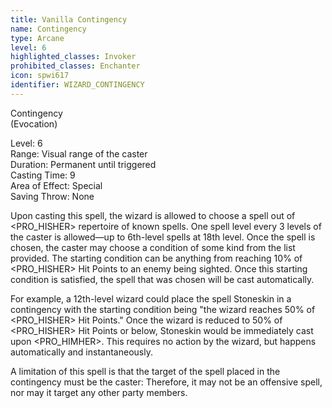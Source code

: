 ```yaml
---
title: Vanilla Contingency
name: Contingency
type: Arcane
level: 6
highlighted_classes: Invoker
prohibited_classes: Enchanter
icon: spwi617
identifier: WIZARD_CONTINGENCY
---
```

Contingency  
(Evocation)  
  
Level: 6  
Range: Visual range of the caster  
Duration: Permanent until triggered  
Casting Time: 9  
Area of Effect: Special  
Saving Throw: None  
  
Upon casting this spell, the wizard is allowed to choose a spell out of &lt;PRO_HISHER&gt; repertoire of known spells. One spell level every 3 levels of the caster is allowed—up to 6th-level spells at 18th level. Once the spell is chosen, the caster may choose a condition of some kind from the list provided. The starting condition can be anything from reaching 10% of &lt;PRO_HISHER&gt; Hit Points to an enemy being sighted. Once this starting condition is satisfied, the spell that was chosen will be cast automatically.  
  
For example, a 12th-level wizard could place the spell Stoneskin in a contingency with the starting condition being "the wizard reaches 50% of &lt;PRO_HISHER&gt; Hit Points." Once the wizard is reduced to 50% of &lt;PRO_HISHER&gt; Hit Points or below, Stoneskin would be immediately cast upon &lt;PRO_HIMHER&gt;. This requires no action by the wizard, but happens automatically and instantaneously.  
  
A limitation of this spell is that the target of the spell placed in the contingency must be the caster: Therefore, it may not be an offensive spell, nor may it target any other party members.  
